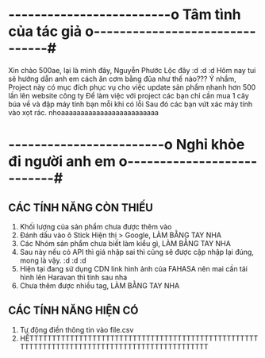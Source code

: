 # -------------------------o Tâm tình của tác giả o-------------------------------#
Xin chào 500ae, lại là mình đây, Nguyễn Phước Lộc đây :d :d :d
Hôm nay tui sẽ hướng dẫn anh em cách ăn cơm bằng đũa như thế nào???
Ý nhầm, Project này có mục đích phục vụ cho việc update sản phẩm nhanh hơn 500 lần lên website công ty
Để làm việc với project các bạn chỉ cần mua 1 cây búa về và đập máy tính bạn mỗi khi có lỗi
Sau đó các bạn vứt xác máy tính vào xọt rác. nhoaaaaaaaaaaaaaaaaaaaaaaaaa
# ------------------------o Nghỉ khỏe đi người anh em o---------------------------#

## CÁC TÍNH NĂNG CÒN THIẾU
1. Khối lượng của sản phẩm chưa được thêm vào
2. Đánh dấu vào ô Stick Hiện thị > Google, LÀM BẰNG TAY NHA
3. Các Nhóm sản phẩm chưa biết làm kiểu gì, LÀM BẰNG TAY NHA
4. Sau này nếu có API thì giá nhập sai thì cũng sẽ được cập nhập lại đúng, mong là vậy. :d :d :d
5. Hiện tại đang sử dụng CDN link hình ảnh của FAHASA nên mai cần tải hình lên Haravan thì tính sau nha
6. Chưa thêm được nhiều tag, LÀM BẰNG TAY NHA

## CÁC TÍNH NĂNG HIỆN CÓ
1. Tự động điền thông tin vào file.csv
2. HẾTTTTTTTTTTTTTTTTTTTTTTTTTTTTTTTTTTTTTTTTTTTTTTTTTTTTTTTTTTTTTTTTTTTTTTTTTTTTTTTTTTTTTTTTTTTTT